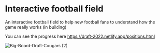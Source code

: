 # Interactive football field
An interactive football field to help new football fans to understand how the game really works (in building)

You can see the progress here https://draft-2022.netlify.app/positions.html

![Big-Board-Draft-Cougars (2)](https://user-images.githubusercontent.com/99638905/158039824-0f7b6680-06f8-4e66-80a3-f2332b13e8f1.png)
